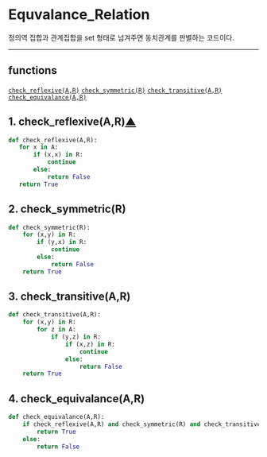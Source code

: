 # Equvalance_Relation
정의역 집합과 관계집합을 set 형태로 넘겨주면 동치관계를 판별하는 코드이다.

---
## functions
[`check_reflexive(A,R)`](#check_reflexive(A,R))
[`check_symmetric(R)`](#check_symmetric(R))
[`check_transitive(A,R)`](#check_transitive(A,R))
[`check_equivalance(A,R)`](#check_equivalance(A,R))

## 1. check_reflexive(A,R)[▲](#functions)
```python
def check_reflexive(A,R):
   for x in A:
       if (x,x) in R:
           continue
       else:
           return False
   return True
```

## 2. check_symmetric(R)
```python
def check_symmetric(R):
    for (x,y) in R:
        if (y,x) in R:
            continue
        else:
            return False
    return True
```

## 3. check_transitive(A,R)
```python
def check_transitive(A,R):
    for (x,y) in R:
        for z in A:
            if (y,z) in R:
                if (x,z) in R:
                    continue
                else:
                    return False
    return True
```

## 4. check_equivalance(A,R)
```python
def check_equivalance(A,R):
    if check_reflexive(A,R) and check_symmetric(R) and check_transitive(A,R):
        return True
    else:
        return False
```
